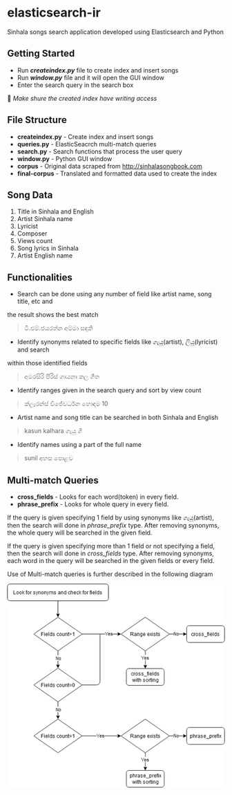 # elasticsearch-ir
Sinhala songs search application developed using Elasticsearch and Python

## Getting Started
* Run ***createindex.py*** file to create index and insert songs
* Run ***window.py*** file and it will open the GUI window
* Enter the search query in the search box

:red_circle: _Make shure the created index have writing access_

## File Structure     	
* **createindex.py** - Create index and insert songs
* **queries.py** - ElasticSeacrch multi-match queries  
* **search.py** - Search functions that process the user query
* **window.py** - Python GUI window
* **corpus** - Original data scraped from http://sinhalasongbook.com
* **final-corpus** - Translated and formatted data used to create the index   	 

## Song Data
1. Title in Sinhala and English
2. Artist Sinhala name
3. Lyricist
4. Composer
5. Views count
6. Song lyrics in Sinhala
7. Artist English name

## Functionalities
* Search can be done using any number of field like artist name, song title, etc and 

the result shows the best match
> ටී.එම්.ජයරත්න අම්මා සඳකි
* Identify synonyms related to specific fields like ගැයූ(artist), ලියූ(lyricist) and search 

within those identified fields
> අමරසිරි පීරිස් ගායනා කල ගීත
* Identify ranges given in the search query and sort by view count
> ක්ලැරන්ස් විජේවර්ධන හොඳම 10
* Artist name and song title can be searched in both Sinhala and English
> kasun kalhara ගැයූ ගී
* Identify names using a part of the full name
> sunil අහස පොළව
	 
## Multi-match Queries
* **cross_fields** - Looks for each word(token) in every field.
* **phrase_prefix** - Looks for whole query in every field.

If the query is given specifying 1 field by using synonyms like ගැයූ(artist), then the search will done in _phrase_prefix_ type. After removing synonyms, the whole query will be searched in the given field.

If the query is given specifying more than 1 field or not specifying a field, then the search will done in _cross_fields_ type. After removing synonyms, each word in the query will be searched in the given fields or every field.

Use of Multi-match queries is further described in the following diagram

![Diagram](diagram.png)